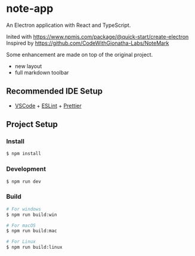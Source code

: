 # note-app

An Electron application with React and TypeScript.

Inited with https://www.npmjs.com/package/@quick-start/create-electron
Inspired by https://github.com/CodeWithGionatha-Labs/NoteMark

Some enhancement are made on top of the original project.

- new layout
- full markdown toolbar

## Recommended IDE Setup

- [VSCode](https://code.visualstudio.com/) + [ESLint](https://marketplace.visualstudio.com/items?itemName=dbaeumer.vscode-eslint) + [Prettier](https://marketplace.visualstudio.com/items?itemName=esbenp.prettier-vscode)

## Project Setup

### Install

```bash
$ npm install
```

### Development

```bash
$ npm run dev
```

### Build

```bash
# For windows
$ npm run build:win

# For macOS
$ npm run build:mac

# For Linux
$ npm run build:linux
```
